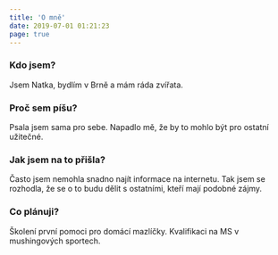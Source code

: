 ```yaml
---
title: 'O mně'
date: 2019-07-01 01:21:23
page: true
---
```


### Kdo jsem?

Jsem Natka, bydlím v Brně a mám ráda zvířata.

### Proč sem píšu?

Psala jsem sama pro sebe. Napadlo mě, že by to mohlo být pro ostatní užitečné.

### Jak jsem na to přišla?

Často jsem nemohla snadno najít informace na internetu. Tak jsem se rozhodla, že se o to budu dělit s ostatními, kteří mají podobné zájmy.

### Co plánuji?

Školení první pomoci pro domácí mazlíčky.
Kvalifikaci na MS v mushingových sportech.
